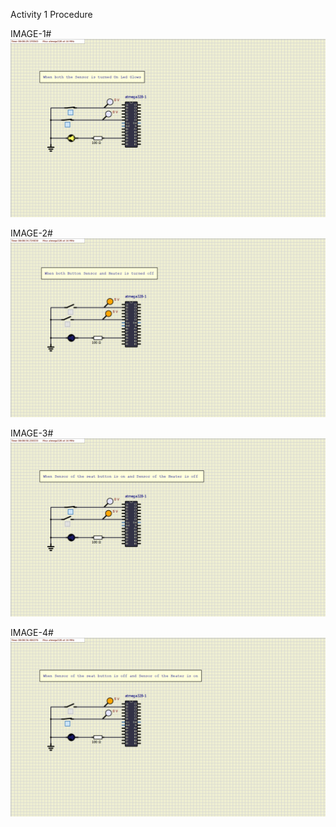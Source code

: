 Activity 1 Procedure

IMAGE-1#
![Both Turned ON](https://raw.githubusercontent.com/Sambit-12/Embedded-Essentials/main/Simulation%20Activity1/Both%20Sensor%20Turned%20On.png)

IMAGE-2#
![Both Turned OFF](https://raw.githubusercontent.com/Sambit-12/Embedded-Essentials/main/Simulation%20Activity1/Both%20Sensor%20Turned%20off.png)

IMAGE-3#
![Seatbutton_On and Heater_off](https://raw.githubusercontent.com/Sambit-12/Embedded-Essentials/main/Simulation%20Activity1/Seatbutton_On%20and%20Heater_off.png)

IMAGE-4#
![Seatbutton_Off and Heater_on](https://raw.githubusercontent.com/Sambit-12/Embedded-Essentials/main/Simulation%20Activity1/Seatbutton_off%20and%20Heater_on.png)
